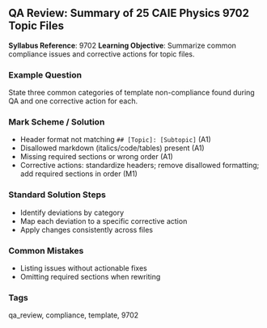 ## QA Review: Summary of 25 CAIE Physics 9702 Topic Files

**Syllabus Reference**: 9702
**Learning Objective**: Summarize common compliance issues and corrective actions for topic files.

### Example Question
State three common categories of template non-compliance found during QA and one corrective action for each.

### Mark Scheme / Solution
- Header format not matching `## [Topic]: [Subtopic]` (A1)
- Disallowed markdown (italics/code/tables) present (A1)
- Missing required sections or wrong order (A1)
- Corrective actions: standardize headers; remove disallowed formatting; add required sections in order (M1)

### Standard Solution Steps
- Identify deviations by category
- Map each deviation to a specific corrective action
- Apply changes consistently across files

### Common Mistakes
- Listing issues without actionable fixes
- Omitting required sections when rewriting

### Tags
qa_review, compliance, template, 9702
